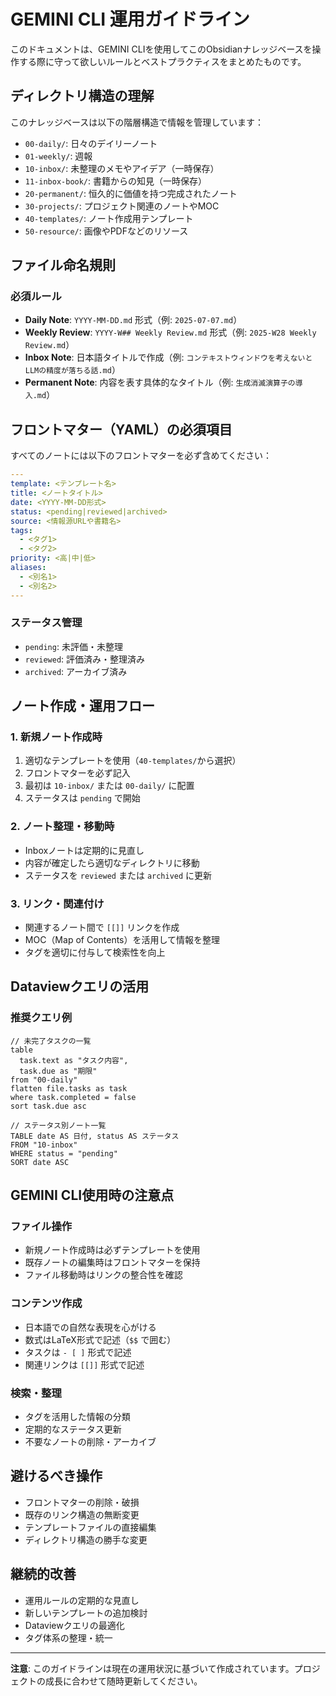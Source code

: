 # GEMINI CLI 運用ガイドライン

このドキュメントは、GEMINI CLIを使用してこのObsidianナレッジベースを操作する際に守って欲しいルールとベストプラクティスをまとめたものです。

## ディレクトリ構造の理解

このナレッジベースは以下の階層構造で情報を管理しています：

- `00-daily/`: 日々のデイリーノート
- `01-weekly/`: 週報
- `10-inbox/`: 未整理のメモやアイデア（一時保存）
- `11-inbox-book/`: 書籍からの知見（一時保存）
- `20-permanent/`: 恒久的に価値を持つ完成されたノート
- `30-projects/`: プロジェクト関連のノートやMOC
- `40-templates/`: ノート作成用テンプレート
- `50-resource/`: 画像やPDFなどのリソース

## ファイル命名規則

### 必須ルール
- **Daily Note**: `YYYY-MM-DD.md` 形式（例: `2025-07-07.md`）
- **Weekly Review**: `YYYY-W## Weekly Review.md` 形式（例: `2025-W28 Weekly Review.md`）
- **Inbox Note**: 日本語タイトルで作成（例: `コンテキストウィンドウを考えないとLLMの精度が落ちる話.md`）
- **Permanent Note**: 内容を表す具体的なタイトル（例: `生成消滅演算子の導入.md`）

## フロントマター（YAML）の必須項目

すべてのノートには以下のフロントマターを必ず含めてください：

```yaml
---
template: <テンプレート名>
title: <ノートタイトル>
date: <YYYY-MM-DD形式>
status: <pending|reviewed|archived>
source: <情報源URLや書籍名>
tags: 
  - <タグ1>
  - <タグ2>
priority: <高|中|低>
aliases:
  - <別名1>
  - <別名2>
---
```

### ステータス管理
- `pending`: 未評価・未整理
- `reviewed`: 評価済み・整理済み
- `archived`: アーカイブ済み

## ノート作成・運用フロー

### 1. 新規ノート作成時
1. 適切なテンプレートを使用（`40-templates/`から選択）
2. フロントマターを必ず記入
3. 最初は `10-inbox/` または `00-daily/` に配置
4. ステータスは `pending` で開始

### 2. ノート整理・移動時
- Inboxノートは定期的に見直し
- 内容が確定したら適切なディレクトリに移動
- ステータスを `reviewed` または `archived` に更新

### 3. リンク・関連付け
- 関連するノート間で `[[]]` リンクを作成
- MOC（Map of Contents）を活用して情報を整理
- タグを適切に付与して検索性を向上

## Dataviewクエリの活用

### 推奨クエリ例
```dataview
// 未完了タスクの一覧
table
  task.text as "タスク内容",
  task.due as "期限"
from "00-daily"
flatten file.tasks as task
where task.completed = false
sort task.due asc
```

```dataview
// ステータス別ノート一覧
TABLE date AS 日付, status AS ステータス
FROM "10-inbox"
WHERE status = "pending"
SORT date ASC
```

## GEMINI CLI使用時の注意点

### ファイル操作
- 新規ノート作成時は必ずテンプレートを使用
- 既存ノートの編集時はフロントマターを保持
- ファイル移動時はリンクの整合性を確認

### コンテンツ作成
- 日本語での自然な表現を心がける
- 数式はLaTeX形式で記述（`$$` で囲む）
- タスクは `- [ ]` 形式で記述
- 関連リンクは `[[]]` 形式で記述

### 検索・整理
- タグを活用した情報の分類
- 定期的なステータス更新
- 不要なノートの削除・アーカイブ

## 避けるべき操作

- フロントマターの削除・破損
- 既存のリンク構造の無断変更
- テンプレートファイルの直接編集
- ディレクトリ構造の勝手な変更

## 継続的改善

- 運用ルールの定期的な見直し
- 新しいテンプレートの追加検討
- Dataviewクエリの最適化
- タグ体系の整理・統一

---

**注意**: このガイドラインは現在の運用状況に基づいて作成されています。プロジェクトの成長に合わせて随時更新してください。
